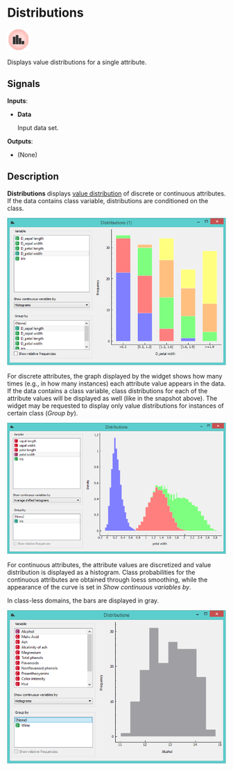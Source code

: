 Distributions
=============

![image](icons/distributions.png)

Displays value distributions for a single attribute.

Signals
-------

**Inputs**:

- **Data**

  Input data set.

**Outputs**:

- (None)

Description
-----------

**Distributions** displays [value distribution](https://en.wikipedia.org/wiki/Frequency_distribution) of discrete or
continuous attributes. If the data contains class variable, distributions are
conditioned on the class.

![Distribution for a discrete feature](images/Distributions-Disc.png)

For discrete attributes, the graph displayed by the widget shows how
many times (e.g., in how many instances) each attribute
value appears in the data. If the data contains a class variable, class
distributions for each of the attribute values will be displayed as well
(like in the snapshot above). The widget may be requested to display
only value distributions for instances of certain class (*Group by*).

![Distribution for a continuous feature](images/Distributions-Cont.png)

For continuous attributes, the attribute values are discretized and
value distribution is displayed as a histogram. Class
probabilities for the continuous attributes are obtained through loess
smoothing, while the appearance of the curve is set in *Show continuous variables by*.

In class-less domains, the bars are displayed in gray.

![Distribution with no class variable](images/Distributions-NoClass.png)
